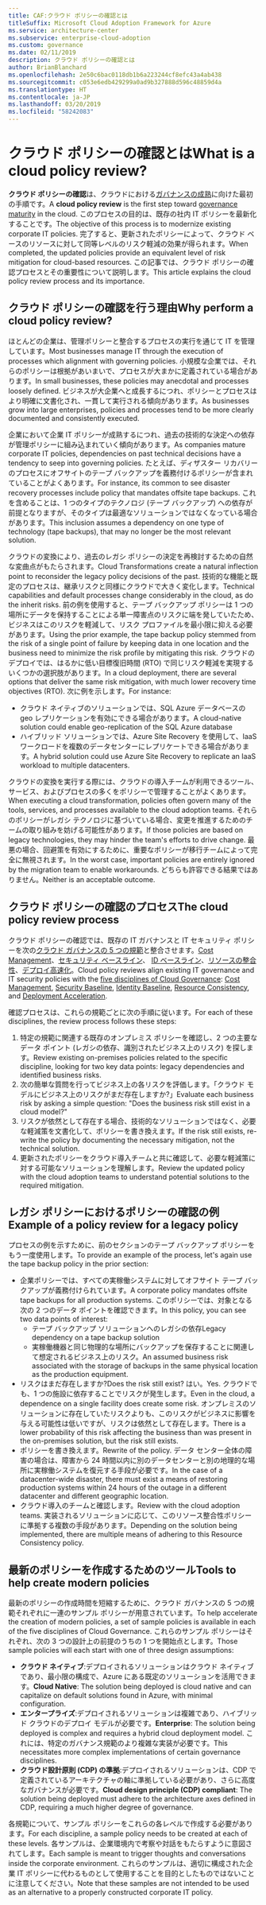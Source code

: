 ```yaml
---
title: CAF:クラウド ポリシーの確認とは
titleSuffix: Microsoft Cloud Adoption Framework for Azure
ms.service: architecture-center
ms.subservice: enterprise-cloud-adoption
ms.custom: governance
ms.date: 02/11/2019
description: クラウド ポリシーの確認とは
author: BrianBlanchard
ms.openlocfilehash: 2e50c6bac0118db1b6a223244cf8efc43a4ab438
ms.sourcegitcommit: c053e6edb429299a0ad9b327888d596c48859d4a
ms.translationtype: HT
ms.contentlocale: ja-JP
ms.lasthandoff: 03/20/2019
ms.locfileid: "58242083"
---
```

<!-- markdownlint-disable MD026 -->

# <a name="what-is-a-cloud-policy-review"></a><span data-ttu-id="ecfa1-103">クラウド ポリシーの確認とは</span><span class="sxs-lookup"><span data-stu-id="ecfa1-103">What is a cloud policy review?</span></span>

<span data-ttu-id="ecfa1-104">**クラウド ポリシーの確認**は、クラウドにおける[ガバナンスの成熟](../overview.md)に向けた最初の手順です。</span><span class="sxs-lookup"><span data-stu-id="ecfa1-104">A **cloud policy review** is the first step toward [governance maturity](../overview.md) in the cloud.</span></span> <span data-ttu-id="ecfa1-105">このプロセスの目的は、既存の社内 IT ポリシーを最新化することです。</span><span class="sxs-lookup"><span data-stu-id="ecfa1-105">The objective of this process is to modernize existing corporate IT policies.</span></span> <span data-ttu-id="ecfa1-106">完了すると、更新されたポリシーによって、クラウド ベースのリソースに対して同等レベルのリスク軽減の効果が得られます。</span><span class="sxs-lookup"><span data-stu-id="ecfa1-106">When completed, the updated policies provide an equivalent level of risk mitigation for cloud-based resources.</span></span> <span data-ttu-id="ecfa1-107">この記事では、クラウド ポリシーの確認プロセスとその重要性について説明します。</span><span class="sxs-lookup"><span data-stu-id="ecfa1-107">This article explains the cloud policy review process and its importance.</span></span>

## <a name="why-perform-a-cloud-policy-review"></a><span data-ttu-id="ecfa1-108">クラウド ポリシーの確認を行う理由</span><span class="sxs-lookup"><span data-stu-id="ecfa1-108">Why perform a cloud policy review?</span></span>

<span data-ttu-id="ecfa1-109">ほとんどの企業は、管理ポリシーと整合するプロセスの実行を通じて IT を管理しています。</span><span class="sxs-lookup"><span data-stu-id="ecfa1-109">Most businesses manage IT through the execution of processes which alignment with governing policies.</span></span> <span data-ttu-id="ecfa1-110">小規模な企業では、それらのポリシーは根拠があいまいで、プロセスが大まかに定義されている場合があります。</span><span class="sxs-lookup"><span data-stu-id="ecfa1-110">In small businesses, these policies may anecdotal and processes loosely defined.</span></span> <span data-ttu-id="ecfa1-111">ビジネスが大企業へと成長するにつれ、ポリシーとプロセスはより明確に文書化され、一貫して実行される傾向があります。</span><span class="sxs-lookup"><span data-stu-id="ecfa1-111">As businesses grow into large enterprises, policies and processes tend to be more clearly documented and consistently executed.</span></span>

<span data-ttu-id="ecfa1-112">企業において企業 IT ポリシーが成熟するにつれ、過去の技術的な決定への依存が管理ポリシーに組み込まれていく傾向があります。</span><span class="sxs-lookup"><span data-stu-id="ecfa1-112">As companies mature corporate IT policies, dependencies on past technical decisions have a tendency to seep into governing policies.</span></span> <span data-ttu-id="ecfa1-113">たとえば、ディザスター リカバリーのプロセスにオフサイトのテープ バックアップを義務付けるポリシーが含まれていることがよくあります。</span><span class="sxs-lookup"><span data-stu-id="ecfa1-113">For instance, its common to see disaster recovery processes include policy that mandates offsite tape backups.</span></span> <span data-ttu-id="ecfa1-114">これを含めることは、1 つのタイプのテクノロジ (テープ バックアップ) への依存が前提となりますが、そのタイプは最適なソリューションではなくなっている場合があります。</span><span class="sxs-lookup"><span data-stu-id="ecfa1-114">This inclusion assumes a dependency on one type of technology (tape backups), that may no longer be the most relevant solution.</span></span>

<span data-ttu-id="ecfa1-115">クラウドの変換により、過去のレガシ ポリシーの決定を再検討するための自然な変曲点がもたらされます。</span><span class="sxs-lookup"><span data-stu-id="ecfa1-115">Cloud Transformations create a natural inflection point to reconsider the legacy policy decisions of the past.</span></span> <span data-ttu-id="ecfa1-116">技術的な機能と既定のプロセスは、継承リスクと同様にクラウドで大きく変化します。</span><span class="sxs-lookup"><span data-stu-id="ecfa1-116">Technical capabilities and default processes change considerably in the cloud, as do the inherit risks.</span></span> <span data-ttu-id="ecfa1-117">前の例を使用すると、テープ バックアップ ポリシーは 1 つの場所にデータを保持することによる単一障害点のリスクに端を発していたため、ビジネスはこのリスクを軽減して、リスク プロファイルを最小限に抑える必要があります。</span><span class="sxs-lookup"><span data-stu-id="ecfa1-117">Using the prior example, the tape backup policy stemmed from the risk of a single point of failure by keeping data in one location and the business need to minimize the risk profile by mitigating this risk.</span></span> <span data-ttu-id="ecfa1-118">クラウドのデプロイでは、はるかに低い目標復旧時間 (RTO) で同じリスク軽減を実現するいくつかの選択肢があります。</span><span class="sxs-lookup"><span data-stu-id="ecfa1-118">In a cloud deployment, there are several options that deliver the same risk mitigation, with much lower recovery time objectives (RTO).</span></span> <span data-ttu-id="ecfa1-119">次に例を示します。</span><span class="sxs-lookup"><span data-stu-id="ecfa1-119">For instance:</span></span>

- <span data-ttu-id="ecfa1-120">クラウド ネイティブのソリューションでは、SQL Azure データベースの geo レプリケーションを有効にできる場合があります。</span><span class="sxs-lookup"><span data-stu-id="ecfa1-120">A cloud-native solution could enable geo-replication of the SQL Azure database</span></span>
- <span data-ttu-id="ecfa1-121">ハイブリッド ソリューションでは、Azure Site Recovery を使用して、IaaS ワークロードを複数のデータセンターにレプリケートできる場合があります。</span><span class="sxs-lookup"><span data-stu-id="ecfa1-121">A hybrid solution could use Azure Site Recovery to replicate an IaaS workload to multiple datacenters.</span></span>

<span data-ttu-id="ecfa1-122">クラウドの変換を実行する際には、クラウドの導入チームが利用できるツール、サービス、およびプロセスの多くをポリシーで管理することがよくあります。</span><span class="sxs-lookup"><span data-stu-id="ecfa1-122">When executing a cloud transformation, policies often govern many of the tools, services, and processes available to the cloud adoption teams.</span></span> <span data-ttu-id="ecfa1-123">それらのポリシーがレガシ テクノロジに基づいている場合、変更を推進するためのチームの取り組みを妨げる可能性があります。</span><span class="sxs-lookup"><span data-stu-id="ecfa1-123">If those policies are based on legacy technologies, they may hinder the team's efforts to drive change.</span></span> <span data-ttu-id="ecfa1-124">最悪の場合、回避策を有効にするために、重要なポリシーが移行チームによって完全に無視されます。</span><span class="sxs-lookup"><span data-stu-id="ecfa1-124">In the worst case, important policies are entirely ignored by the migration team to enable workarounds.</span></span> <span data-ttu-id="ecfa1-125">どちらも許容できる結果ではありません。</span><span class="sxs-lookup"><span data-stu-id="ecfa1-125">Neither is an acceptable outcome.</span></span>

## <a name="the-cloud-policy-review-process"></a><span data-ttu-id="ecfa1-126">クラウド ポリシーの確認のプロセス</span><span class="sxs-lookup"><span data-stu-id="ecfa1-126">The cloud policy review process</span></span>

<span data-ttu-id="ecfa1-127">クラウド ポリシーの確認では、既存の IT ガバナンスと IT セキュリティ ポリシーを次の[クラウド ガバナンスの 5 つの規範](../overview.md)と整合させます。[Cost Management](../cost-management/overview.md)、[セキュリティ ベースライン](../security-baseline/overview.md)、 [ID ベースライン](../identity-baseline/overview.md)、[リソースの整合性](../resource-consistency/overview.md)、[デプロイ高速化](../deployment-acceleration/overview.md)。</span><span class="sxs-lookup"><span data-stu-id="ecfa1-127">Cloud policy reviews align existing IT governance and IT security policies with the [five disciplines of Cloud Governance](../overview.md): [Cost Management](../cost-management/overview.md), [Security Baseline](../security-baseline/overview.md), [Identity Baseline](../identity-baseline/overview.md), [Resource Consistency](../resource-consistency/overview.md), and [Deployment Acceleration](../deployment-acceleration/overview.md).</span></span>

<span data-ttu-id="ecfa1-128">確認プロセスは、これらの規範ごとに次の手順に従います。</span><span class="sxs-lookup"><span data-stu-id="ecfa1-128">For each of these disciplines, the review process follows these steps:</span></span>

1. <span data-ttu-id="ecfa1-129">特定の規範に関連する既存のオンプレミス ポリシーを確認し、2 つの主要なデータ ポイント (レガシの依存、識別されたビジネス上のリスク) を探します。</span><span class="sxs-lookup"><span data-stu-id="ecfa1-129">Review existing on-premises policies related to the specific discipline, looking for two key data points: legacy dependencies and identified business risks.</span></span>
2. <span data-ttu-id="ecfa1-130">次の簡単な質問を行ってビジネス上の各リスクを評価します。「クラウド モデルにビジネス上のリスクがまだ存在しますか?」</span><span class="sxs-lookup"><span data-stu-id="ecfa1-130">Evaluate each business risk by asking a simple question: "Does the business risk still exist in a cloud model?"</span></span>
3. <span data-ttu-id="ecfa1-131">リスクが依然として存在する場合、技術的なソリューションではなく、必要な軽減策を文書化して、ポリシーを書き換えます。</span><span class="sxs-lookup"><span data-stu-id="ecfa1-131">If the risk still exists, re-write the policy by documenting the necessary mitigation, not the technical solution.</span></span>
4. <span data-ttu-id="ecfa1-132">更新されたポリシーをクラウド導入チームと共に確認して、必要な軽減策に対する可能なソリューションを理解します。</span><span class="sxs-lookup"><span data-stu-id="ecfa1-132">Review the updated policy with the cloud adoption teams to understand potential solutions to the required mitigation.</span></span>

## <a name="example-of-a-policy-review-for-a-legacy-policy"></a><span data-ttu-id="ecfa1-133">レガシ ポリシーにおけるポリシーの確認の例</span><span class="sxs-lookup"><span data-stu-id="ecfa1-133">Example of a policy review for a legacy policy</span></span>

<span data-ttu-id="ecfa1-134">プロセスの例を示すために、前のセクションのテープ バックアップ ポリシーをもう一度使用します。</span><span class="sxs-lookup"><span data-stu-id="ecfa1-134">To provide an example of the process, let's again use the tape backup policy in the prior section:</span></span>

- <span data-ttu-id="ecfa1-135">企業ポリシーでは、すべての実稼働システムに対してオフサイト テープ バックアップが義務付けられています。</span><span class="sxs-lookup"><span data-stu-id="ecfa1-135">A corporate policy mandates offsite tape backups for all production systems.</span></span> <span data-ttu-id="ecfa1-136">このポリシーでは、対象となる次の 2 つのデータ ポイントを確認できます。</span><span class="sxs-lookup"><span data-stu-id="ecfa1-136">In this policy, you can see two data points of interest:</span></span>
  - <span data-ttu-id="ecfa1-137">テープ バックアップ ソリューションへのレガシの依存</span><span class="sxs-lookup"><span data-stu-id="ecfa1-137">Legacy dependency on a tape backup solution</span></span>
  - <span data-ttu-id="ecfa1-138">実稼働機器と同じ物理的な場所にバックアップを保存することに関連して想定されるビジネス上のリスク。</span><span class="sxs-lookup"><span data-stu-id="ecfa1-138">An assumed business risk associated with the storage of backups in the same physical location as the production equipment.</span></span>
- <span data-ttu-id="ecfa1-139">リスクはまだ存在しますか?</span><span class="sxs-lookup"><span data-stu-id="ecfa1-139">Does the risk still exist?</span></span> <span data-ttu-id="ecfa1-140">はい。</span><span class="sxs-lookup"><span data-stu-id="ecfa1-140">Yes.</span></span> <span data-ttu-id="ecfa1-141">クラウドでも、1 つの施設に依存することでリスクが発生します。</span><span class="sxs-lookup"><span data-stu-id="ecfa1-141">Even in the cloud, a dependence on a single facility does create some risk.</span></span> <span data-ttu-id="ecfa1-142">オンプレミスのソリューションに存在していたリスクよりも、このリスクがビジネスに影響を与える可能性は低いですが、リスクは依然として存在します。</span><span class="sxs-lookup"><span data-stu-id="ecfa1-142">There is a lower probability of this risk affecting the business than was present in the on-premises solution, but the risk still exists.</span></span>
- <span data-ttu-id="ecfa1-143">ポリシーを書き換えます。</span><span class="sxs-lookup"><span data-stu-id="ecfa1-143">Rewrite of the policy.</span></span> <span data-ttu-id="ecfa1-144">データ センター全体の障害の場合は、障害から 24 時間以内に別のデータセンターと別の地理的な場所に実稼働システムを復元する手段が必要です。</span><span class="sxs-lookup"><span data-stu-id="ecfa1-144">In the case of a datacenter-wide disaster, there must exist a means of restoring production systems within 24 hours of the outage in a different datacenter and different geographic location.</span></span>
- <span data-ttu-id="ecfa1-145">クラウド導入のチームと確認します。</span><span class="sxs-lookup"><span data-stu-id="ecfa1-145">Review with the cloud adoption teams.</span></span> <span data-ttu-id="ecfa1-146">実装されるソリューションに応じて、このリソース整合性ポリシーに準拠する複数の手段があります。</span><span class="sxs-lookup"><span data-stu-id="ecfa1-146">Depending on the solution being implemented, there are multiple means of adhering to this Resource Consistency policy.</span></span>

## <a name="tools-to-help-create-modern-policies"></a><span data-ttu-id="ecfa1-147">最新のポリシーを作成するためのツール</span><span class="sxs-lookup"><span data-stu-id="ecfa1-147">Tools to help create modern policies</span></span>

<span data-ttu-id="ecfa1-148">最新のポリシーの作成時間を短縮するために、クラウド ガバナンスの 5 つの規範それぞれに一連のサンプル ポリシーが用意されています。</span><span class="sxs-lookup"><span data-stu-id="ecfa1-148">To help accelerate the creation of modern policies, a set of sample policies is available in each of the five disciplines of Cloud Governance.</span></span> <span data-ttu-id="ecfa1-149">これらのサンプル ポリシーはそれぞれ、次の 3 つの設計上の前提のうちの 1 つを開始点とします。</span><span class="sxs-lookup"><span data-stu-id="ecfa1-149">Those sample policies will each start with one of three design assumptions:</span></span>

- <span data-ttu-id="ecfa1-150">**クラウド ネイティブ**:デプロイされるソリューションはクラウド ネイティブであり、最小限の構成で、Azure にある既定のソリューションを活用できます。</span><span class="sxs-lookup"><span data-stu-id="ecfa1-150">**Cloud Native**: The solution being deployed is cloud native and can capitalize on default solutions found in Azure, with minimal configuration.</span></span>
- <span data-ttu-id="ecfa1-151">**エンタープライズ**:デプロイされるソリューションは複雑であり、ハイブリッド クラウドのデプロイ モデルが必要です。</span><span class="sxs-lookup"><span data-stu-id="ecfa1-151">**Enterprise**: The solution being deployed is complex and requires a hybrid cloud deployment model.</span></span> <span data-ttu-id="ecfa1-152">これには、特定のガバナンス規範のより複雑な実装が必要です。</span><span class="sxs-lookup"><span data-stu-id="ecfa1-152">This necessitates more complex implementations of certain governance disciplines.</span></span>
- <span data-ttu-id="ecfa1-153">**クラウド設計原則 (CDP) の準拠**:デプロイされるソリューションは、CDP で定義されているアーキテクチャの軸に準拠している必要があり、さらに高度なガバナンスが必要です。</span><span class="sxs-lookup"><span data-stu-id="ecfa1-153">**Cloud design principle (CDP) compliant**: The solution being deployed must adhere to the architecture axes defined in CDP, requiring a much higher degree of governance.</span></span>  

<span data-ttu-id="ecfa1-154">各規範について、サンプル ポリシーをこれらの各レベルで作成する必要があります。</span><span class="sxs-lookup"><span data-stu-id="ecfa1-154">For each discipline, a sample policy needs to be created at each of these levels.</span></span> <span data-ttu-id="ecfa1-155">各サンプルは、企業環境内で考察や対話をもたらすように意図されてします。</span><span class="sxs-lookup"><span data-stu-id="ecfa1-155">Each sample is meant to trigger thoughts and conversations inside the corporate environment.</span></span> <span data-ttu-id="ecfa1-156">これらのサンプルは、適切に構成された企業 IT ポリシーに代わるものとして使用することを目的としたものではないことに注意してください。</span><span class="sxs-lookup"><span data-stu-id="ecfa1-156">Note that these samples are not intended to be used as an alternative to a properly constructed corporate IT policy.</span></span>

